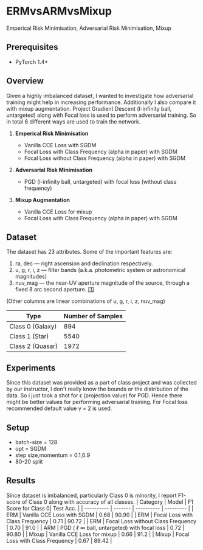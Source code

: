 # ERMvsARMvsMixup
Emperical Risk Minimisation, Adversarial Risk Minimisation, Mixup
## Prerequisites

- PyTorch 1.4+

## Overview
Given a highly imbalanced dataset, I wanted to investigate how adversarial training might help in increasing performance. Additionally I also compare it with mixup augmentation. Project Gradient Descent (l-infinity ball, untargeted) along with Focal loss is used to perform adversarial training. So in total 6 different ways are used to train the network.

1. <b>Emperical Risk Minimisation</b>
    - Vanilla CCE Loss with SGDM
    - Focal Loss with Class Frequency (alpha in paper) with SGDM
    - Focal Loss without Class Frequency (alpha in paper) with SGDM

2. <b>Adversarial Risk Minimisation</b>
    - PGD (l-infinity ball, untargeted) with focal loss (without class frequency)

3. <b>Mixup Augmentation</b>
    - Vanilla CCE Loss for mixup
    - Focal Loss with Class Frequency (alpha in paper) with SGDM

## Dataset
The dataset has 23 attributes. Some of the important features are:
1.	ra, dec — right ascension and declination respectively.
2.	u, g, r, i, z — filter bands (a.k.a. photometric system or astronomical magnitudes)
3.	nuv_mag — the near-UV aperture magnitude of the source, through a fixed 8
                       arc second aperture. <a href = "https://heasarc.nasa.gov/W3Browse/all/uit.html"> [1] </a> 
                       
(Other columns are linear combinations of u, g, r, i, z, nuv_mag) 

| Type  | Number of Samples |
| ------- | ---------- |
| Class 0 (Galaxy) | 894 |  
| Class 1 (Star) | 5540 |
| Class 2 (Quasar) | 1972 |

## Experiments
Since this dataset was provided as a part of class project and was collected by our instructor, I don't really know the bounds or the distribution of the data. So i just took a shot for ϵ (projection value) for PGD. Hence there might be better values for performing adversarial training. For Focal loss recommended default value γ = 2 is used.

## Setup
- batch-size = 128
- opt = SGDM
- step size,momentum = 0.1,0.9
- 80-20 split

## Results
Since dataset is imbalanced, particularly Class 0 is minority, I report F1-score of Class 0 along with accuracy of all classes.
| Category | Model   | F1 Score for Class 0| Test Acc.  |
| ---------- | ------- | ---------- | ---------  |
| ERM | Vanilla CCE Loss with SGDM | 0.68 | 90.90 |
| ERM | Focal Loss with Class Frequency | 0.71 | 90.72 |
| ERM | Focal Loss without Class Frequency | 0.70 | 91.0 |
| ARM | PGD ( ℓ ∞ ball, untargeted) with focal loss | 0.72 | 90.80 |
| Mixup | Vanilla CCE Loss for mixup | 0.66 | 91.2 |
| Mixup | Focal Loss with Class Frequency | 0.67 | 89.42 |
